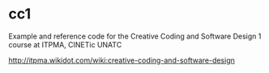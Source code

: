 # cc1

Example and reference code for the Creative Coding and Software Design 1 course at ITPMA, CINETic UNATC

http://itpma.wikidot.com/wiki:creative-coding-and-software-design
